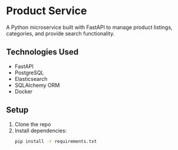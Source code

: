 # Product Service

A Python microservice built with FastAPI to manage product listings, categories, and provide search functionality.

## Technologies Used

- FastAPI
- PostgreSQL
- Elasticsearch
- SQLAlchemy ORM
- Docker

## Setup

1. Clone the repo
2. Install dependencies:
   ```bash
   pip install -r requirements.txt